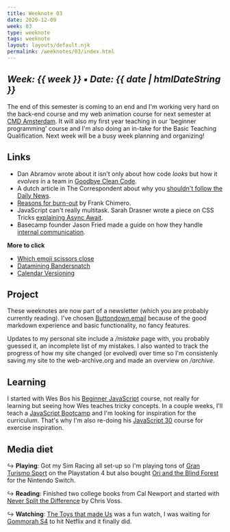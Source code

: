 ```yaml
---
title: Weeknote 03
date: 2020-12-09
week: 03
type: weeknote
tags: weeknote
layout: layouts/default.njk
permalink: /weeknotes/03/index.html
---
```


*Week: {{ week }} ▪ Date: {{ date | htmlDateString }}*
---

The end of this semester is coming to an end and I'm working very hard on the back-end course and my web animation course for next semester at [CMD Amsterdam][cmd]. It will also my first year teaching in our 'beginner programming' course and I'm also doing an in-take for the Basic Teaching Qualification. Next week will be a busy week planning and organizing!

## Links

* Dan Abramov wrote about it isn't only about how code _looks_ but how it _evolves_ in a team in [Goodbye Clean Code][clean]. 
* A dutch article in The Correspondent about why you [shouldn't follow the Daily News][news].
* [Reasons for burn-out][burn] by Frank Chimero.
* JavaScript can't really multitask. Sarah Drasner wrote a piece on CSS Tricks [explaining Async Await][async].
* Basecamp founder Jason Fried made a guide on how they handle [internal communication][guide].

**More to click**
* [Which emoji scissors close][scissors]
* [Datamining Bandersnatch][data]
* [Calendar Versioning][version]

## Project

These weeknotes are now part of a newsletter (which you are probably currently reading). I've chosen [Buttondown.email][buttondown] because of the good markdown experience and basic functionality, no fancy features.

Updates to my personal site include a _/mistake_ page with, you probably guessed it, an incomplete list of my mistakes. I also wanted to track the progress of how my site changed (or evolved) over time so I'm consistenly saving my site to the web-archive.org and made an overview on _/archive_.

## Learning

I started with Wes Bos his [Beginner JavaScript][beginner] course, not really for learning but seeing how Wes teaches tricky concepts. In a couple weeks, I'll teach a [JavaScript Bootcamp][bootcamp] and I'm looking for inspiration for the curriculum. That's why I'm also re-doing his [JavaScript 30][30] course for exercise inspiration.

## Media diet

↪ **Playing**: Got my Sim Racing all set-up so I'm playing tons of [Gran Turismo Sport][gt] on the Playstation 4 but also bought [Ori and the Blind Forest][ori] for the Nintendo Switch.

↪ **Reading**: Finished two college books from Cal Newport and started with [Never Split the Difference][split] by Chris Voss.

↪ **Watching**: [The Toys that made Us][toys] was a fun watch, I was waiting for [Gommorah S4][gom] to hit Netflix and it finally did.

[beginner]: https://beginnerjavascript.com/
[30]: https://javascript30.com/
[bootcamp]: https://github.com/cmda-bt/js-bootcamp-19-20
[buttondown]: https://buttondown.email/dandevri
[cmd]: https://www.cmd-amsterdam.nl/english/

[clean]: https://overreacted.io/goodbye-clean-code/
[news]: https://decorrespondent.nl/10724/sinds-2010-volg-ik-geen-nieuws-meer-het-maakt-me-gelukkiger-dan-ooit/16468856483772-4c5fca7a
[burn]: https://frankchimero.com/blog/2020/burnout-list/
[async]: https://css-tricks.com/understanding-async-await/
[guide]: https://basecamp.com/guides/how-we-communicate

[scissors]: https://wh0.github.io/2020/01/02/scissors.html
[data]: https://blog.thecybershadow.net/2019/08/02/datamining-bandersnatch/
[version]: https://calver.org/

[gt]: https://www.gran-turismo.com/us/products/gtsport/
[ori]: https://www.nintendo.com/games/detail/ori-and-the-blind-forest-definitive-edition-switch/
[toys]: https://www.imdb.com/title/tt7053920/
[gom]: https://www.imdb.com/title/tt2049116/?ref_=nv_sr_srsg_0
[split]:https://www.goodreads.com/book/show/26156469-never-split-the-difference
